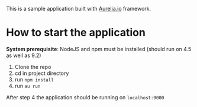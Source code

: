 This is a sample application built with [Aurelia.io](https://aurelia.io) framework.

# How to start the application

**System prerequisite**: NodeJS and npm must be installed (should run on 4.5 as well as 9.2)

1. Clone the repo
2. cd in project directory
3. run `npm install`
4. run `au run`

After step 4 the application should be running on `localhost:9000`